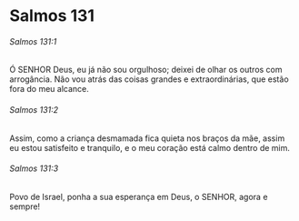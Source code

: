 # Salmos 131

###### Salmos 131:1

Ó SENHOR Deus, eu já não sou orgulhoso; deixei de olhar os outros com arrogância. Não vou atrás das coisas grandes e extraordinárias, que estão fora do meu alcance.

###### Salmos 131:2

Assim, como a criança desmamada fica quieta nos braços da mãe, assim eu estou satisfeito e tranquilo, e o meu coração está calmo dentro de mim.

###### Salmos 131:3

Povo de Israel, ponha a sua esperança em Deus, o SENHOR, agora e sempre!

